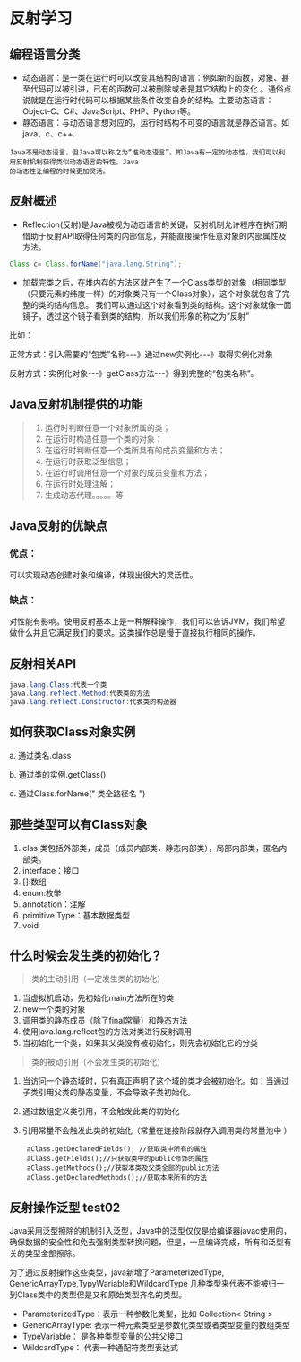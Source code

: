 # 反射学习
## 编程语言分类
* 动态语言：是一类在运行时可以改变其结构的语言：例如新的函数，对象、甚至代码可以被引进，已有的函数可以被删除或者是其它结构上的变化
。通俗点说就是在运行时代码可以根据某些条件改变自身的结构。主要动态语言：Object-C、C#、JavaScript、PHP、Python等。
* 静态语言：与动态语言想对应的，运行时结构不可变的语言就是静态语言。如java、c、c++.

~~~
Java不是动态语言，但Java可以称之为“准动态语言”。即Java有一定的动态性，我们可以利用反射机制获得类似动态语言的特性。Java
的动态性让编程的时候更加灵活。
~~~

## 反射概述
* Reflection(反射)是Java被视为动态语言的关键，反射机制允许程序在执行期借助于反射API取得任何类的内部信息，并能直接操作任意对象的内部属性及方法。
~~~java
Class c= Class.forName("java.lang.String");
~~~
* 加载完类之后，在堆内存的方法区就产生了一个Class类型的对象（相同类型（只要元素的纬度一样）的对象类只有一个Class对象），这个对象就包含了完整的类的结构信息。
我们可以通过这个对象看到类的结构。这个对象就像一面镜子，透过这个镜子看到类的结构，所以我们形象的称之为“反射”

比如：

正常方式：引入需要的“包类”名称---》通过new实例化---》取得实例化对象

反射方式：实例化对象---》getClass方法---》得到完整的“包类名称”。

## Java反射机制提供的功能
> 1. 运行时判断任意一个对象所属的类；
> 2. 在运行时构造任意一个类的对象；
> 3. 在运行时判断任意一个类所具有的成员变量和方法；
> 4. 在运行时获取泛型信息；
> 5. 在运行时调用任意一个对象的成员变量和方法；
> 6. 在运行时处理注解；
> 7. 生成动态代理。。。。。等

## Java反射的优缺点
### 优点：
可以实现动态创建对象和编译，体现出很大的灵活性。
### 缺点：
对性能有影响。使用反射基本上是一种解释操作，我们可以告诉JVM，我们希望做什么并且它满足我们的要求。这类操作总是慢于直接执行相同的操作。
## 反射相关API
~~~java
java.lang.Class:代表一个类
java.lang.reflect.Method:代表类的方法
java.lang.reflect.Constructor:代表类的构造器
~~~
## 如何获取Class对象实例
a. 通过类名.class

b. 通过类的实例.getClass()

c. 通过Class.forName(" 类全路径名 ")
## 那些类型可以有Class对象
1. clas:类包括外部类，成员（成员内部类，静态内部类），局部内部类，匿名内部类。
2. interface：接口
3. []:数组
4. enum:枚举
5. annotation：注解
6. primitive Type：基本数据类型
7. void

## 什么时候会发生类的初始化？
> 类的主动引用（一定发生类的初始化）
 1. 当虚拟机启动，先初始化main方法所在的类
 2. new一个类的对象
 3. 调用类的静态成员（除了final常量）和静态方法
 4. 使用java.lang.reflect包的方法对类进行反射调用
 5. 当初始化一个类，如果其父类没有被初始化，则先会初始化它的分类
 
> 类的被动引用（不会发生类的初始化）
 1. 当访问一个静态域时，只有真正声明了这个域的类才会被初始化。如：当通过子类引用父类的静态变量，不会导致子类初始化。
 2. 通过数组定义类引用，不会触发此类的初始化
 3. 引用常量不会触发此类的初始化（常量在连接阶段就存入调用类的常量池中 ）
 
         aClass.getDeclaredFields(); //获取类中所有的属性
         aClass.getFields();//只获取类中的public修饰的属性
         aClass.getMethods();//获取本类及父类全部的public方法
         aClass.getDeclaredMethods();//获取本来所有的方法
         
 ## 反射操作泛型 test02
 Java采用泛型擦除的机制引入泛型，Java中的泛型仅仅是给编译器javac使用的，
 确保数据的安全性和免去强制类型转换问题，但是，一旦编译完成，所有和泛型有关的类型全部擦除。
 
 为了通过反射操作这些类型，java新增了ParameterizedType, GenericArrayType,TypyWariable和WildcardType
 几种类型来代表不能被归一到Class类中的类型但是又和原始类型齐名的类型。
 * ParameterizedType：表示一种参数化类型，比如 Collection< String >
 * GenericArrayType: 表示一种元素类型是参数化类型或者类型变量的数组类型
 * TypeVariable： 是各种类型变量的公共父接口
 * WildcardType： 代表一种通配符类型表达式